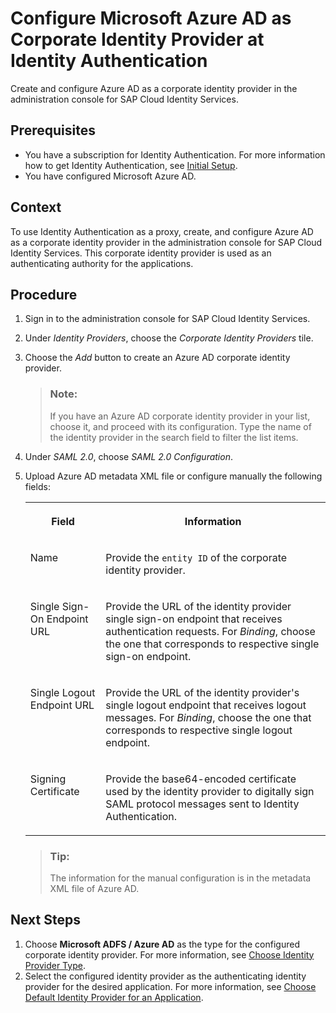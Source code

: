 <!-- loio434a207df6ff4a12923b8f9c5dcff041 -->

# Configure Microsoft Azure AD as Corporate Identity Provider at Identity Authentication

Create and configure Azure AD as a corporate identity provider in the administration console for SAP Cloud Identity Services.



## Prerequisites

-   You have a subscription for Identity Authentication. For more information how to get Identity Authentication, see [Initial Setup](../initial-setup-31af7da.md).
-   You have configured Microsoft Azure AD.



## Context

To use Identity Authentication as a proxy, create, and configure Azure AD as a corporate identity provider in the administration console for SAP Cloud Identity Services. This corporate identity provider is used as an authenticating authority for the applications.



<a name="loio434a207df6ff4a12923b8f9c5dcff041__steps_rc4_rjf_tx"/>

## Procedure

1.  Sign in to the administration console for SAP Cloud Identity Services.

2.  Under *Identity Providers*, choose the *Corporate Identity Providers* tile.

3.  Choose the *Add* button to create an Azure AD corporate identity provider.

    > ### Note:  
    > If you have an Azure AD corporate identity provider in your list, choose it, and proceed with its configuration. Type the name of the identity provider in the search field to filter the list items.

4.  Under *SAML 2.0*, choose *SAML 2.0 Configuration*.

5.  Upload Azure AD metadata XML file or configure manually the following fields:


    <table>
    <tr>
    <th valign="top">

    Field


    
    </th>
    <th valign="top">

    Information


    
    </th>
    </tr>
    <tr>
    <td valign="top">

    Name


    
    </td>
    <td valign="top">

    Provide the `entity ID` of the corporate identity provider.


    
    </td>
    </tr>
    <tr>
    <td valign="top">

    Single Sign-On Endpoint URL


    
    </td>
    <td valign="top">

    Provide the URL of the identity provider single sign-on endpoint that receives authentication requests. For *Binding*, choose the one that corresponds to respective single sign-on endpoint.


    
    </td>
    </tr>
    <tr>
    <td valign="top">

    Single Logout Endpoint URL


    
    </td>
    <td valign="top">

    Provide the URL of the identity provider's single logout endpoint that receives logout messages. For *Binding*, choose the one that corresponds to respective single logout endpoint.


    
    </td>
    </tr>
    <tr>
    <td valign="top">

    Signing Certificate


    
    </td>
    <td valign="top">

    Provide the base64-encoded certificate used by the identity provider to digitally sign SAML protocol messages sent to Identity Authentication.


    
    </td>
    </tr>
    </table>
    
    > ### Tip:  
    > The information for the manual configuration is in the metadata XML file of Azure AD.




## Next Steps

1.  Choose **Microsoft ADFS / Azure AD** as the type for the configured corporate identity provider. For more information, see [Choose Identity Provider Type](../Operation-Guide/choose-identity-provider-type-0838379.md).
2.  Select the configured identity provider as the authenticating identity provider for the desired application. For more information, see [Choose Default Identity Provider for an Application](../Operation-Guide/choose-default-identity-provider-for-an-application-e9d8274.md).

